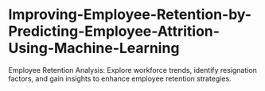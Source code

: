 # Improving-Employee-Retention-by-Predicting-Employee-Attrition-Using-Machine-Learning
Employee Retention Analysis: Explore workforce trends, identify resignation factors, and gain insights to enhance employee retention strategies.
